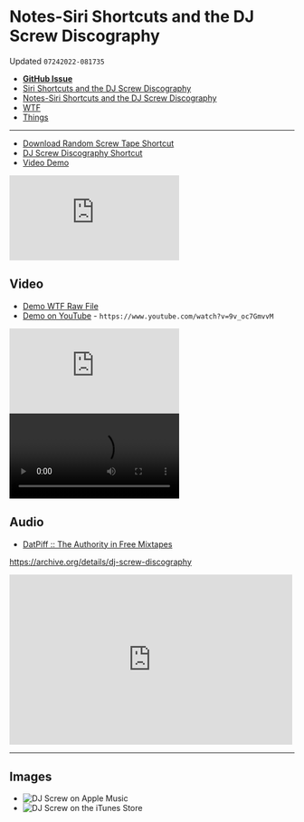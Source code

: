 # Notes-Siri Shortcuts and the DJ Screw Discography
Updated `07242022-081735`

- [**GitHub Issue**](https://github.com/extratone/bilge/issues/349)
- [Siri Shortcuts and the DJ Screw Discography](drafts://open?uuid=610294A9-B6B2-4A07-9670-2B1D6F56AC7C)
- [Notes-Siri Shortcuts and the DJ Screw Discography](drafts://open?uuid=5F877C6E-5B05-4FB6-AC15-C8A79C022DB1)
- [WTF](https://davidblue.wtf/drafts/5F877C6E-5B05-4FB6-AC15-C8A79C022DB1.html)
- [Things](things:///show?id=Q315nh3B9rnBy6iXsNcJvT)

---

- [Download Random Screw Tape Shortcut](drafts://open?uuid=DC1EB754-6A2D-44FD-A0D5-0B12200E9093)
- [DJ Screw Discography Shortcut](drafts://open?uuid=B2E41B55-07F5-4483-A1C0-C692EB0AA7F4)
- [Video Demo](https://youtu.be/9v_oc7GmvvM)

<iframe width="auto" height="auto" src="https://www.youtube.com/embed/9v_oc7GmvvM?controls=0" title="YouTube video player" frameborder="0" allow="accelerometer; autoplay; clipboard-write; encrypted-media; gyroscope; picture-in-picture" allowfullscreen></iframe>

## Video

- [Demo WTF Raw File](https://davidblue.wtf/video/djscrewshortcuts.mp4)
- [Demo on YouTube](https://youtu.be/9v_oc7GmvvM) - `https://www.youtube.com/watch?v=9v_oc7GmvvM`

<iframe width="auto" height="auto" src="https://www.youtube.com/embed/9v_oc7GmvvM?controls=0" title="YouTube video player" frameborder="0" allow="accelerometer; autoplay; clipboard-write; encrypted-media; gyroscope; picture-in-picture" allowfullscreen></iframe>

<video controls>
  <source src="https://davidblue.wtf/video/djscrewshortcuts.mp4">
</video>

## Audio

- [DatPiff :: The Authority in Free Mixtapes](https://www.datpiff.com/mixtapes-search.php?criteria=keyword:dj+screw)

https://archive.org/details/dj-screw-discography

<iframe src="https://archive.org/details/dj-screw-discography&playlist=1&list_height=150" width="500" height="300" frameborder="0" webkitallowfullscreen="true" mozallowfullscreen="true" allowfullscreen></iframe>

---

## Images

- ![DJ Screw on Apple Music](https://i.snap.as/n7EL1If6.png)
- ![DJ Screw on the iTunes Store](https://i.snap.as/y0NbK3my.png)